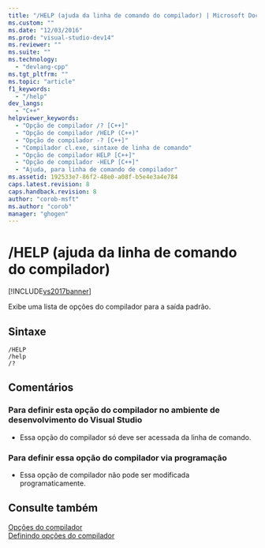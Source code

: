 ```yaml
---
title: "/HELP (ajuda da linha de comando do compilador) | Microsoft Docs"
ms.custom: ""
ms.date: "12/03/2016"
ms.prod: "visual-studio-dev14"
ms.reviewer: ""
ms.suite: ""
ms.technology: 
  - "devlang-cpp"
ms.tgt_pltfrm: ""
ms.topic: "article"
f1_keywords: 
  - "/help"
dev_langs: 
  - "C++"
helpviewer_keywords: 
  - "Opção de compilador /? [C++]"
  - "Opção de compilador /HELP (C++)"
  - "Opção de compilador -? [C++]"
  - "Compilador cl.exe, sintaxe de linha de comando"
  - "Opção de compilador HELP [C++]"
  - "Opção de compilador -HELP [C++]"
  - "Ajuda, para linha de comando de compilador"
ms.assetid: 192533e7-86f2-48e0-a08f-b5e4e3a4e784
caps.latest.revision: 8
caps.handback.revision: 8
author: "corob-msft"
ms.author: "corob"
manager: "ghogen"
---
```

# /HELP (ajuda da linha de comando do compilador)
[!INCLUDE[vs2017banner](../../assembler/inline/includes/vs2017banner.md)]

Exibe uma lista de opções do compilador para a saída padrão.  
  
## Sintaxe  
  
```  
/HELP  
/help  
/?  
```  
  
## Comentários  
  
### Para definir esta opção do compilador no ambiente de desenvolvimento do Visual Studio  
  
-   Essa opção do compilador só deve ser acessada da linha de comando.  
  
### Para definir essa opção do compilador via programação  
  
-   Essa opção de compilador não pode ser modificada programaticamente.  
  
## Consulte também  
 [Opções do compilador](../../build/reference/compiler-options.md)   
 [Definindo opções do compilador](../Topic/Setting%20Compiler%20Options.md)